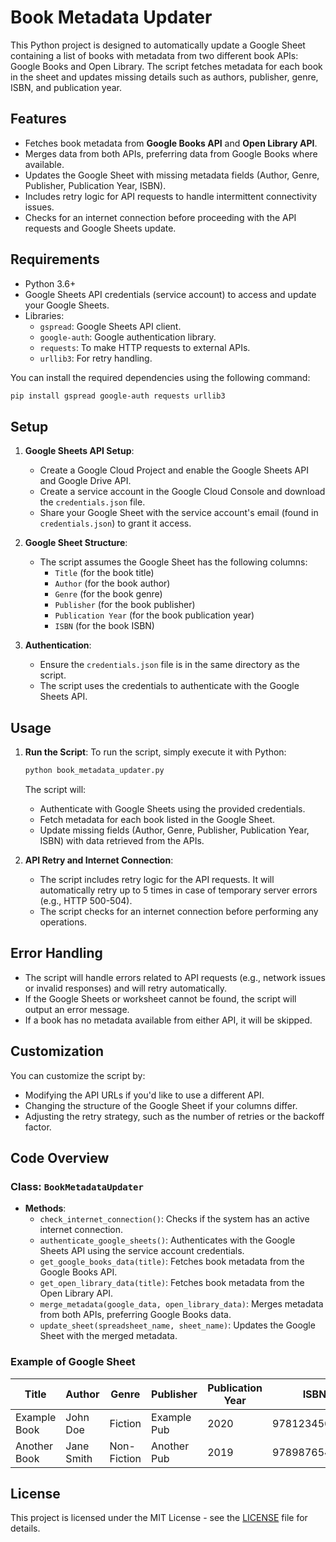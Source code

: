 # Book Metadata Updater

This Python project is designed to automatically update a Google Sheet containing a list of books with metadata from two different book APIs: Google Books and Open Library. The script fetches metadata for each book in the sheet and updates missing details such as authors, publisher, genre, ISBN, and publication year.

## Features

- Fetches book metadata from **Google Books API** and **Open Library API**.
- Merges data from both APIs, preferring data from Google Books where available.
- Updates the Google Sheet with missing metadata fields (Author, Genre, Publisher, Publication Year, ISBN).
- Includes retry logic for API requests to handle intermittent connectivity issues.
- Checks for an internet connection before proceeding with the API requests and Google Sheets update.

## Requirements

- Python 3.6+
- Google Sheets API credentials (service account) to access and update your Google Sheets.
- Libraries:
  - `gspread`: Google Sheets API client.
  - `google-auth`: Google authentication library.
  - `requests`: To make HTTP requests to external APIs.
  - `urllib3`: For retry handling.
  
You can install the required dependencies using the following command:

```bash
pip install gspread google-auth requests urllib3
```

## Setup

1. **Google Sheets API Setup**: 
   - Create a Google Cloud Project and enable the Google Sheets API and Google Drive API.
   - Create a service account in the Google Cloud Console and download the `credentials.json` file.
   - Share your Google Sheet with the service account's email (found in `credentials.json`) to grant it access.

2. **Google Sheet Structure**:
   - The script assumes the Google Sheet has the following columns:
     - `Title` (for the book title)
     - `Author` (for the book author)
     - `Genre` (for the book genre)
     - `Publisher` (for the book publisher)
     - `Publication Year` (for the book publication year)
     - `ISBN` (for the book ISBN)

3. **Authentication**:
   - Ensure the `credentials.json` file is in the same directory as the script.
   - The script uses the credentials to authenticate with the Google Sheets API.

## Usage

1. **Run the Script**:
   To run the script, simply execute it with Python:

   ```bash
   python book_metadata_updater.py
   ```

   The script will:
   - Authenticate with Google Sheets using the provided credentials.
   - Fetch metadata for each book listed in the Google Sheet.
   - Update missing fields (Author, Genre, Publisher, Publication Year, ISBN) with data retrieved from the APIs.

2. **API Retry and Internet Connection**:
   - The script includes retry logic for the API requests. It will automatically retry up to 5 times in case of temporary server errors (e.g., HTTP 500-504).
   - The script checks for an internet connection before performing any operations.

## Error Handling

- The script will handle errors related to API requests (e.g., network issues or invalid responses) and will retry automatically.
- If the Google Sheets or worksheet cannot be found, the script will output an error message.
- If a book has no metadata available from either API, it will be skipped.

## Customization

You can customize the script by:
- Modifying the API URLs if you'd like to use a different API.
- Changing the structure of the Google Sheet if your columns differ.
- Adjusting the retry strategy, such as the number of retries or the backoff factor.

## Code Overview

### Class: `BookMetadataUpdater`

- **Methods**:
  - `check_internet_connection()`: Checks if the system has an active internet connection.
  - `authenticate_google_sheets()`: Authenticates with the Google Sheets API using the service account credentials.
  - `get_google_books_data(title)`: Fetches book metadata from the Google Books API.
  - `get_open_library_data(title)`: Fetches book metadata from the Open Library API.
  - `merge_metadata(google_data, open_library_data)`: Merges metadata from both APIs, preferring Google Books data.
  - `update_sheet(spreadsheet_name, sheet_name)`: Updates the Google Sheet with the merged metadata.

### Example of Google Sheet

| Title         | Author     | Genre    | Publisher    | Publication Year | ISBN         |
|---------------|------------|----------|--------------|------------------|--------------|
| Example Book  | John Doe   | Fiction  | Example Pub  | 2020             | 9781234567890|
| Another Book  | Jane Smith | Non-Fiction| Another Pub  | 2019             | 9789876543210|

## License

This project is licensed under the MIT License - see the [LICENSE](LICENSE) file for details.